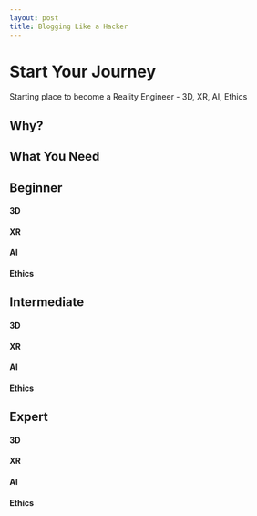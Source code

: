 ```yaml
---
layout: post
title: Blogging Like a Hacker
---
```


# Start Your Journey
Starting place to become a Reality Engineer - 3D, XR, AI, Ethics

## Why?

## What You Need

## Beginner

#### 3D
#### XR
#### AI
#### Ethics

## Intermediate

#### 3D
#### XR
#### AI
#### Ethics

## Expert

#### 3D
#### XR
#### AI
#### Ethics
